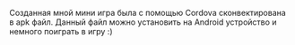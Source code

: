 Созданная мной мини игра была с помощью Cordova сконвектирована в apk файл.
Данный файл можно установить на Android устройство и немного поиграть в игру :)

